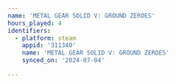 ```yaml
---
name: 'METAL GEAR SOLID V: GROUND ZEROES'
hours_played: 4
identifiers:
  - platform: steam
    appid: '311340'
    name: 'METAL GEAR SOLID V: GROUND ZEROES'
    synced_on: '2024-07-04'

---
```


